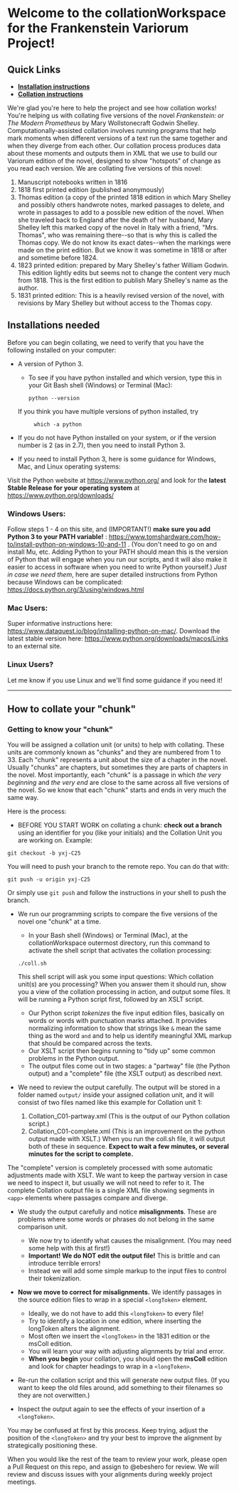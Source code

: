 # Welcome to the collationWorkspace for the Frankenstein Variorum Project!

## Quick Links

* **[Installation instructions](#installations-needed)**
* **[Collation instructions](#how-to-collate-your-chunk)**

We're glad you're here to help the project and see how collation works! You're helping us with collating five versions of the novel *Frankenstein: or The Modern Prometheus* by Mary Wollstonecraft Godwin Shelley. Computationally-assisted collation involves running programs that help mark moments when different versions of a text run the same together and when they diverge from each other. Our collation process produces data about these moments and outputs them in XML that we use to build our Variorum edition of the novel, designed to show "hotspots" of change as you read each version. We are collating five versions of this novel: 

1. Manuscript notebooks written in 1816
2. 1818 first printed edition (published anonymously)
3. Thomas edition (a copy of the printed 1818 edition in which Mary Shelley and possibly others handwrote notes, marked passages to delete, and wrote in passages to add to a possible new edition of the novel. When she traveled back to England after the death of her husband, Mary Shelley left this marked copy of the novel in Italy with a friend, "Mrs. Thomas", who was remaining there--so that is why this is called the Thomas copy. We do not know its exact dates--when the markings were made on the print edition. But we know it was sometime in 1818 or after and sometime before 1824. 
4. 1823 printed edition: prepared by Mary Shelley's father William Godwin. This edition lightly edits but seems not to change the content very much from 1818. This is the first edition to publish Mary Shelley's name as the author.
5. 1831 printed edition: This is a heavily revised version of the novel, with revisions by Mary Shelley but without access to the Thomas copy. 

## Installations needed

Before you can begin collating, we need to verify that you have the following installed on your computer:

* A version of Python 3. 
    * To see if you have python installed and which version, type this in your Git Bash shell (Windows) or Terminal (Mac):
     
          python --version
          
     If you think you have multiple versions of python installed, try 
      
           which -a python
           
* If you do not have Python installed on your system, or if the version number is 2 (as in 2.7), then you need to install Python 3. 
* If you need to install Python 3, here is some guidance for Windows, Mac, and Linux operating systems: 


Visit the Python website at https://www.python.org/ and look for the **latest Stable Release for your operating system** at
https://www.python.org/downloads/

### Windows Users:

Follow steps 1 - 4 on this site, and (IMPORTANT!) **make sure you add Python 3 to your PATH variable!** : https://www.tomshardware.com/how-to/install-python-on-windows-10-and-11 . (You don't need to go on and install Mu, etc. Adding Python to your PATH should mean this is the version of Python that will engage when you run our scripts, and it will also make it easier to access in software when you need to write Python yourself.)
_Just in case we need them_, here are super detailed instructions from Python 
because Windows can be complicated: https://docs.python.org/3/using/windows.html

### Mac Users:

Super informative instructions here: https://www.dataquest.io/blog/installing-python-on-mac/.
Download the latest stable version here: https://www.python.org/downloads/macos/Links to an external site.

### Linux Users? 
Let me know if you use Linux and we'll find some guidance if you need it!

*****

## How to collate your "chunk"

### Getting to know your "chunk"
You will be assigned a collation unit (or units) to help with collating. These units are commonly known as "chunks" and they are numbered from 1 to 33. Each "chunk" represents a unit about the size of a chapter in the novel. Usually "chunks" are chapters, but sometimes they are parts of chapters in the novel. Most importantly, each "chunk" is a passage in which *the very beginning* and *the very end* are close to the same across all five versions of the novel. So we know that each "chunk" starts and ends in very much the same way. 

Here is the process:
* BEFORE YOU START WORK on collating a chunk: **check out a branch** using an identifier for you (like your initials) and the Collation Unit you are working on. Example: 

```
git checkout -b yxj-C25
```

You will need to push your branch to the remote repo. You can do that with:

```
git push -u origin yxj-C25
```
Or simply use `git push` and follow the instructions in your shell to push the branch. 
 

* We run our programming scripts to compare the five versions of the novel one "chunk" at a time. 
     * In your Bash shell (Windows) or Terminal (Mac), at the collationWorkspace outermost directory, run this command to activate the shell script that activates the collation processing:

     ```
     ./coll.sh
     ``` 
     This shell script will ask you some input questions: Which collation unit(s) are you processing? When you answer them it should run, show you a view of the collation processing in action, and output some files. It will be running a Python script first, followed by an XSLT script. 

     * Our Python script *tokenizes* the five input edition files, basically on words or words with punctuation marks attached. It provides normalizing information to show that strings like `&` mean the same thing as the word `and` and to help us identify meaningful XML markup that should be compared across the texts.
     * Our XSLT script then begins running to "tidy up" some common problems in the Python output. 
     * The output files come out in two stages: a "partway" file (the Python output) and a "complete" file (the XSLT output) as described next.

* We need to review the output carefully. The output will be stored in a folder named `output/` inside your assigned collation unit, and it will consist of two files named like this example for Collation unit 1:
     1. Collation_C01-partway.xml  (This is the output of our Python collation script.) 
     2. Collation_C01-complete.xml (This is an improvement on the python output made with XSLT.)
When you run the coll.sh file, it will output both of these in sequence. 
**Expect to wait a few minutes, or several minutes for the script to complete.** 

The "complete" version is completely processed with some automatic adjustments made with XSLT. We want to keep the partway version in case we need to inspect it, but usually we will not need to refer to it. 
The complete Collation output file is a single XML file showing segments in `<app>` elements where passages compare and diverge. 

* We study the output carefully and notice **misalignments**. These are problems where some words or phrases do not belong in the same comparison unit.
     * We now try to identify what causes the misalignment. (You may need some help with this at first!)
     * **Important! We do NOT edit the output file!** This is brittle and can introduce terrible errors! 
     * Instead we will add some simple markup to the input files to control their tokenization.
     
* **Now we move to correct for misalignments.** We identify passages in the source edition files to wrap in a special `<longToken>` element.
     * Ideally, we do not have to add this `<longToken>` to every file! 
     * Try to identify a location in one edition, where inserting the longToken alters the alignment. 
     * Most often we insert the `<longToken>` in the 1831 edition or the msColl edition.
     * You will learn your way with adjusting alignments by trial and error.
     * **When you begin** your collation, you should open the **msColl** edition and look for chapter headings to wrap in a `<longToken>`. 
     
* Re-run the collation script and this will generate new output files. (If you want to keep the old files around, add something to their filenames so they are not overwitten.) 

* Inspect the output again to see the effects of your insertion of a `<longToken>`. 

You may be confused at first by this process. Keep trying, adjust the position of the `<longToken>` and try your best to improve the alignment by strategically positioning these. 

When you would like the rest of the team to review your work, please open a Pull Request on this repo, and assign to @ebeshero for review. We will review and discuss issues with your alignments during weekly project meetings. 
     




    
       


